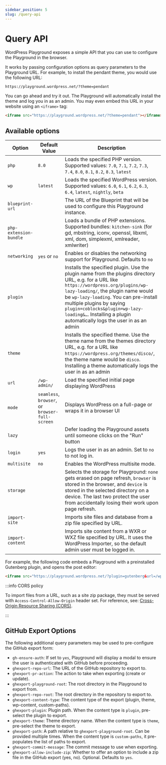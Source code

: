 ```yaml
---
sidebar_position: 5
slug: /query-api
---
```


# Query API

WordPress Playground exposes a simple API that you can use to configure the Playground in the browser.

It works by passing configuration options as query parameters to the Playground URL. For example, to install the pendant theme, you would use the following URL:

```text
https://playground.wordpress.net/?theme=pendant
```

You can go ahead and try it out. The Playground will automatically install the theme and log you in as an admin. You may even embed this URL in your website using an `<iframe>` tag:

```html
<iframe src="https://playground.wordpress.net/?theme=pendant"></iframe>
```

## Available options

| Option                 | Default Value                                   | Description                                                                                                                                                                                                                                                                                                                                                    |
| ---------------------- | ----------------------------------------------- | -------------------------------------------------------------------------------------------------------------------------------------------------------------------------------------------------------------------------------------------------------------------------------------------------------------------------------------------------------------- |
| `php`                  | `8.0`                                           | Loads the specified PHP version. Supported values: `7.0`, `7.1`, `7.2`, `7.3`, `7.4`, `8.0`, `8.1`, `8.2`, `8.3`, `latest`                                                                                                                                                                                                                                     |
| `wp`                   | `latest`                                        | Loads the specified WordPress version. Supported values: `6.0`, `6.1`, `6.2`, `6.3`, `6.4`, `latest`, `nightly`, `beta`                                                                                                                                                                                                                                        |
| `blueprint-url`        |                                                 | The URL of the Blueprint that will be used to configure this Playground instance.                                                                                                                                                                                                                                                                              |
| `php-extension-bundle` |                                                 | Loads a bundle of PHP extensions. Supported bundles: `kitchen-sink` (for gd, mbstring, iconv, openssl, libxml, xml, dom, simplexml, xmlreader, xmlwriter)                                                                                                                                                                                                      |
| `networking`           | `yes` or `no`                                   | Enables or disables the networking support for Playground. Defaults to `no`                                                                                                                                                                                                                                                                                    |
| `plugin`               |                                                 | Installs the specified plugin. Use the plugin name from the plugins directory URL, e.g. for a URL like `https://wordpress.org/plugins/wp-lazy-loading/`, the plugin name would be `wp-lazy-loading`. You can pre-install multiple plugins by saying `plugin=coblocks&plugin=wp-lazy-loading&…`. Installing a plugin automatically logs the user in as an admin |
| `theme`                |                                                 | Installs the specified theme. Use the theme name from the themes directory URL, e.g. for a URL like `https://wordpress.org/themes/disco/`, the theme name would be `disco`. Installing a theme automatically logs the user in as an admin                                                                                                                      |
| `url`                  | `/wp-admin/`                                    | Load the specified initial page displaying WordPress                                                                                                                                                                                                                                                                                                           |
| `mode`                 | `seamless`, `browser`, or `browser-full-screen` | Displays WordPress on a full-page or wraps it in a browser UI                                                                                                                                                                                                                                                                                                  |
| `lazy`                 |                                                 | Defer loading the Playground assets until someone clicks on the "Run" button                                                                                                                                                                                                                                                                                   |
| `login`                | `yes`                                           | Logs the user in as an admin. Set to `no` to not log in.                                                                                                                                                                                                                                                                                                       |
| `multisite`            | `no`                                            | Enables the WordPress multisite mode.                                                                                                                                                                                                                                                                                                                          |
| `storage`              |                                                 | Selects the storage for Playground: `none` gets erased on page refresh, `browser` is stored in the browser, and `device` is stored in the selected directory on a device. The last two protect the user from accidentally losing their work upon page refresh.                                                                                                 |
| `import-site`          |                                                 | Imports site files and database from a zip file specified by URL.                                                                                                                                                                                                                                                                                              |
| `import-content`       |                                                 | Imports site content from a WXR or WXZ file specified by URL. It uses the WordPress Importer, so the default admin user must be logged in.                                                                                                                                                                                                                     |

For example, the following code embeds a Playground with a preinstalled Gutenberg plugin, and opens the post editor:

```html
<iframe src="https://playground.wordpress.net/?plugin=gutenberg&url=/wp-admin/post-new.php&mode=seamless"> </iframe>
```

:::info CORS policy

To import files from a URL, such as a site zip package, they must be served with `Access-Control-Allow-Origin` header set. For reference, see: [Cross-Origin Resource Sharing (CORS)](https://developer.mozilla.org/en-US/docs/Web/HTTP/CORS#the_http_response_headers).

:::

## GitHub Export Options

The following additional query parameters may be used to pre-configure the GitHub export form:

-   `gh-ensure-auth`: If set to `yes`, Playground will display a modal to ensure the
    user is authenticated with GitHub before proceeding.
-   `ghexport-repo-url`: The URL of the GitHub repository to export to.
-   `ghexport-pr-action`: The action to take when exporting (create or update).
-   `ghexport-playground-root`: The root directory in the Playground to export from.
-   `ghexport-repo-root`: The root directory in the repository to export to.
-   `ghexport-content-type`: The content type of the export (plugin, theme, wp-content, custom-paths).
-   `ghexport-plugin`: Plugin path. When the content type is `plugin`, pre-select the plugin to export.
-   `ghexport-theme`: Theme directory name. When the content type is `theme`, pre-select the theme to export.
-   `ghexport-path`: A path relative to `ghexport-playground-root`. Can be provided multiple times. When the
    content type is `custom-paths`, it pre-populates the list of paths to export.
-   `ghexport-commit-message`: The commit message to use when exporting.
-   `ghexport-allow-include-zip`: Whether to offer an option to include a zip file in the GitHub
    export (yes, no). Optional. Defaults to `yes`.
